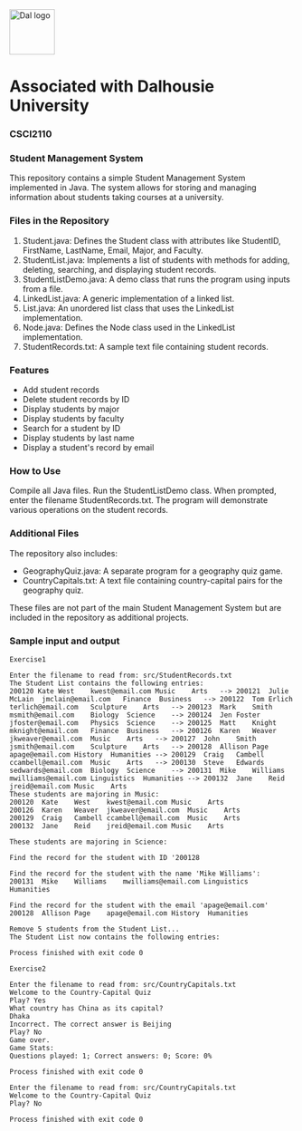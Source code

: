 <img src="https://github.com/user-attachments/assets/2ad86f70-12b4-4500-997d-9f8c1874a9b5" alt="Dal logo" width="80"/>
<h1>Associated with Dalhousie University</h1>

### CSCI2110

### Student Management System
This repository contains a simple Student Management System implemented in Java. The system allows for storing and managing information about students taking courses at a university.


### Files in the Repository

1. Student.java: Defines the Student class with attributes like StudentID, FirstName, LastName, Email, Major, and Faculty.
2. StudentList.java: Implements a list of students with methods for adding, deleting, searching, and displaying student records.
3. StudentListDemo.java: A demo class that runs the program using inputs from a file.
4. LinkedList.java: A generic implementation of a linked list.
5. List.java: An unordered list class that uses the LinkedList implementation.
6. Node.java: Defines the Node class used in the LinkedList implementation.
7. StudentRecords.txt: A sample text file containing student records.

### Features

- Add student records
- Delete student records by ID
- Display students by major
- Display students by faculty
- Search for a student by ID
- Display students by last name
- Display a student's record by email

### How to Use

Compile all Java files.
Run the StudentListDemo class.
When prompted, enter the filename StudentRecords.txt.
The program will demonstrate various operations on the student records.

### Additional Files

The repository also includes:

- GeographyQuiz.java: A separate program for a geography quiz game.
- CountryCapitals.txt: A text file containing country-capital pairs for the geography quiz.

These files are not part of the main Student Management System but are included in the repository as additional projects.

### Sample input and output
```
Exercise1

Enter the filename to read from: src/StudentRecords.txt
The Student List contains the following entries: 
200120 Kate	West	kwest@email.com	Music	 Arts	--> 200121	Julie	McLain	jmclain@email.com	Finance	 Business	--> 200122	Tom	Erlich	terlich@email.com	Sculpture	 Arts	--> 200123	Mark	Smith	msmith@email.com	Biology	 Science	--> 200124	Jen	Foster	jfoster@email.com	Physics	 Science	--> 200125	Matt	Knight	mknight@email.com	Finance	 Business	--> 200126	Karen	Weaver	jkweaver@email.com	Music	 Arts	--> 200127	John	Smith	jsmith@email.com	Sculpture	 Arts	--> 200128	Allison	Page	apage@email.com	History	 Humanities	--> 200129	Craig	Cambell	ccambell@email.com	Music	 Arts	--> 200130	Steve	Edwards	sedwards@email.com	Biology	 Science	--> 200131	Mike	Williams	mwilliams@email.com	Linguistics	 Humanities	--> 200132	Jane	Reid	jreid@email.com	Music	 Arts
These students are majoring in Music: 
200120	Kate	West	kwest@email.com	Music	 Arts	
200126	Karen	Weaver	jkweaver@email.com	Music	 Arts	
200129	Craig	Cambell	ccambell@email.com	Music	 Arts	
200132	Jane	Reid	jreid@email.com	Music	 Arts	
 
These students are majoring in Science: 
 
Find the record for the student with ID '200128
 
Find the record for the student with the name 'Mike Williams':
200131	Mike	Williams	mwilliams@email.com	Linguistics	 Humanities	
 
Find the record for the student with the email 'apage@email.com'
200128	Allison	Page	apage@email.com	History	 Humanities	
 
Remove 5 students from the Student List...
The Student List now contains the following entries: 

Process finished with exit code 0

Exercise2

Enter the filename to read from: src/CountryCapitals.txt
Welcome to the Country-Capital Quiz
Play? Yes
What country has China as its capital? 
Dhaka
Incorrect. The correct answer is Beijing
Play? No
Game over.
Game Stats:
Questions played: 1; Correct answers: 0; Score: 0%

Process finished with exit code 0

Enter the filename to read from: src/CountryCapitals.txt
Welcome to the Country-Capital Quiz
Play? No

Process finished with exit code 0
```

